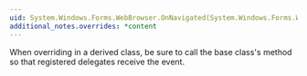 ```yaml
---
uid: System.Windows.Forms.WebBrowser.OnNavigated(System.Windows.Forms.WebBrowserNavigatedEventArgs)
additional_notes.overrides: *content
---
```


<p>When overriding <xref href="System.Windows.Forms.WebBrowser.OnNavigated(System.Windows.Forms.WebBrowserNavigatedEventArgs)"></xref> in a derived class, be sure to call the base class's <xref href="System.Windows.Forms.WebBrowser.OnNavigated(System.Windows.Forms.WebBrowserNavigatedEventArgs)"></xref> method so that registered delegates receive the event.</p>


